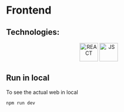 # Frontend


## Technologies:

<p align="center">
  <img alt="REACT" src="https://encrypted-tbn0.gstatic.com/images?q=tbn:ANd9GcSlGmKtrnxElpqw3AExKXPWWBulcwjlvDJa1Q&s" width="50" height="50"/>
  <img alt="JS" src="https://upload.wikimedia.org/wikipedia/commons/6/6a/JavaScript-logo.png" width="50" height="50"/>
</p>

## Run in local

To see the actual web in local 
```
npm run dev
```
